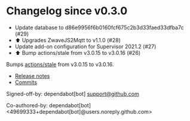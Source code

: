 # Changelog since v0.3.0
- Update database to d86e9956f6b0160fcf675c2b3d33faed33dfba7c (#29) 
- ⬆ Upgrades ZwaveJS2Mqtt to v1.1.0 (#28) 
- Update add-on configuration for Supervisor 2021.2 (#27) 
- ⬆️ Bump actions/stale from v3.0.15 to v3.0.16 (#26)

Bumps [actions/stale](https://github.com/actions/stale) from v3.0.15 to v3.0.16.
- [Release notes](https://github.com/actions/stale/releases)
- [Commits](https://github.com/actions/stale/compare/v3.0.15...9d6f46564a515a9ea11e7762ab3957ee58ca50da)

Signed-off-by: dependabot[bot] <support@github.com>

Co-authored-by: dependabot[bot] <49699333+dependabot[bot]@users.noreply.github.com> 
